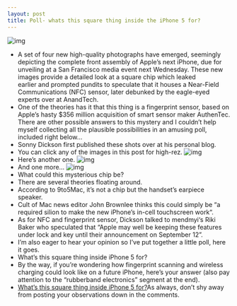 ```yaml
---
layout: post
title: Poll- whats this square thing inside the iPhone 5 for?
---
```

![img](http://media.idownloadblog.com/wp-content/uploads/2012/09/iPhone-5-mysterious-chip-002-lowres.jpg)
* A set of four new high-quality photographs have emerged, seemingly depicting the complete front assembly of Apple’s next iPhone, due for unveiling at a San Francisco media event next Wednesday. These new images provide a detailed look at a square chip which leaked earlier and prompted pundits to speculate that it houses a Near-Field Communications (NFC) sensor, later debunked by the eagle-eyed experts over at AnandTech.
* One of the theories has it that this thing is a fingerprint sensor, based on Apple’s hasty $356 million acquisition of smart sensor maker AuthenTec. There are other possible answers to this mystery and I couldn’t help myself collecting all the plausible possibilities in an amusing poll, included right below…
* Sonny Dickson first published these shots over at his personal blog.
* You can click any of the images in this post for high-rez.
![img](http://media.idownloadblog.com/wp-content/uploads/2012/09/iPhone-5-mysterious-chip-001-lowres.jpg)
* Here’s another one.
![img](http://media.idownloadblog.com/wp-content/uploads/2012/09/iPhone-5-mysterious-chip-002-lowres.jpg)
* And one more…
![img](http://media.idownloadblog.com/wp-content/uploads/2012/09/iPhone-5-mysterious-chip-004-lowres.jpg)
* What could this mysterious chip be?
* There are several theories floating around.
* According to 9to5Mac, it’s not a chip but the handset’s earpiece speaker.
* Cult of Mac news editor John Brownlee thinks this could simply be “a required silion to make the new iPhone’s in-cell touchscreen work“.
* As for NFC and fingerprint sensor, Dickson talked to mendmyi‘s Riki Baker who speculated that “Apple may well be keeping these features under lock and key until their announcement on September 12”.
* I’m also eager to hear your opinion so I’ve put together a little poll, here it goes.
* What’s this square thing inside iPhone 5 for?
* By the way, if you’re wondering how fingerprint scanning and wireless charging could look like on a future iPhone, here’s your answer (also pay attention to the “rubberband electronics” segment at the end).
* <a href=”http://polldaddy.com/poll/6515416/”>What’s this square thing inside iPhone 5 for?</a>As always, don’t shy away from posting your observations down in the comments.

